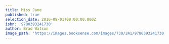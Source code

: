 ```yaml
---
title: Miss Jane
published: true
selection_date: 2016-08-01T00:00:00.000Z
isbn: '9780393241730'
author: Brad Watson
image_path: 'https://images.booksense.com/images/730/241/9780393241730.jpg'
---
```



